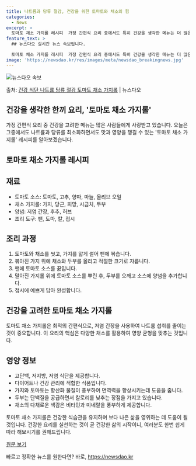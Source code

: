 ```yaml
---
title: 나트륨과 당류 절감, 건강을 위한 토마토와 채소의 힘
categories:
  - News
excerpt: >
  토마토 채소 가지롤 레시피  가정 간편식 요리 중에서도 특히 건강을 생각한 메뉴는 더 많은 사람들에게 사랑받…
feature_text: >
  ## 뉴스다오 실시간 뉴스 속보입니다.

  토마토 채소 가지롤 레시피  가정 간편식 요리 중에서도 특히 건강을 생각한 메뉴는 더 많은 사람들에게 사랑받…
image: 'https://newsdao.kr/res/images/meta/newsdao_breakingnews.jpg'
---
```


![뉴스다오 속보](https://newsdao.kr/res/images/meta/newsdao_breakingnews.jpg)

<p>출처: <a href="https://newsdao.kr/4212" rel="dofollow">건강 식단 나트륨 당류 절감 토마토 채소 가지롤</a> | 뉴스다오</p>

## 건강을 생각한 한끼 요리, '토마토 채소 가지롤'

가정 간편식 요리 중 건강을 고려한 메뉴는 많은 사람들에게 사랑받고 있습니다. 오늘은 그중에서도 나트륨과 당류를 최소화하면서도 맛과 영양을 챙길 수 있는 '토마토 채소 가지롤' 레시피를 알아보겠습니다.

## 토마토 채소 가지롤 레시피

## 재료
- 토마토 소스: 토마토, 고추, 양파, 마늘, 올리브 오일
- 채소 가지롤: 가지, 당근, 피망, 시금치, 두부
- 양념: 저염 간장, 후추, 허브
- 조리 도구: 팬, 도마, 칼, 접시

## 조리 과정
1. 토마토와 채소를 씻고, 가지를 얇게 썰어 팬에 볶습니다.
2. 볶아진 가지 위에 채소와 두부를 올리고 적절한 크기로 자릅니다.
3. 팬에 토마토 소스를 끓입니다.
4. 말아진 가지롤 위에 토마토 소스를 뿌린 후, 두부를 으깨고 소스에 양념을 추가합니다.
5. 접시에 예쁘게 담아 완성합니다.

## 건강을 고려한 토마토 채소 가지롤
토마토 채소 가지롤은 최적의 간편식으로, 저염 간장을 사용하여 나트륨 섭취를 줄이는 것이 중요합니다. 이 요리의 핵심은 다양한 채소를 활용하여 영양 균형을 맞추는 것입니다.

## 영양 정보
- 고단백, 저지방, 저염 식단을 제공합니다.
- 다이어트나 건강 관리에 적합한 식품입니다.
- 가지와 토마토는 항산화 물질이 풍부하여 면역력을 향상시키는데 도움을 줍니다.
- 두부는 단백질을 공급하면서 칼로리를 낮추는 장점을 가지고 있습니다.
- 채소의 다채로운 색감은 비타민과 미네랄을 풍부하게 제공합니다.

토마토 채소 가지롤은 건강한 식습관을 유지하며 보다 나은 삶을 영위하는 데 도움이 될 것입니다. 건강한 요리를 실천하는 것이 곧 건강한 삶의 시작이니, 여러분도 한번 쉽게 따라 해보시기를 권해드립니다.

[원문 보기](https://newsdao.kr/4212) 

빠르고 정확한 뉴스를 원한다면? 바로, <a href="https://newsdao.kr" rel="dofollow">https://newsdao.kr</a>


